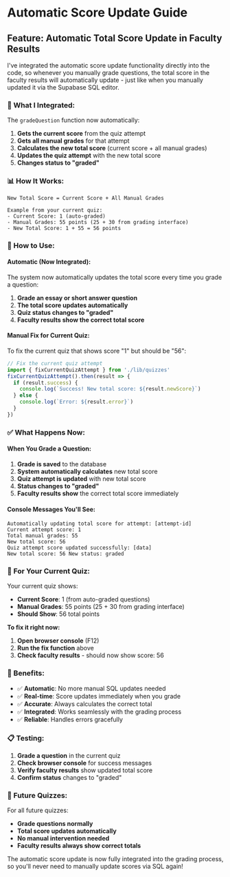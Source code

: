 # Automatic Score Update Guide

## Feature: Automatic Total Score Update in Faculty Results

I've integrated the automatic score update functionality directly into the code, so whenever you manually grade questions, the total score in the faculty results will automatically update - just like when you manually updated it via the Supabase SQL editor.

### **🎯 What I Integrated:**

The `gradeQuestion` function now automatically:
1. **Gets the current score** from the quiz attempt
2. **Gets all manual grades** for that attempt
3. **Calculates the new total score** (current score + all manual grades)
4. **Updates the quiz attempt** with the new total score
5. **Changes status to "graded"**

### **📊 How It Works:**

```
New Total Score = Current Score + All Manual Grades

Example from your current quiz:
- Current Score: 1 (auto-graded)
- Manual Grades: 55 points (25 + 30 from grading interface)
- New Total Score: 1 + 55 = 56 points
```

### **🚀 How to Use:**

#### **Automatic (Now Integrated):**
The system now automatically updates the total score every time you grade a question:
1. **Grade an essay or short answer question**
2. **The total score updates automatically**
3. **Quiz status changes to "graded"**
4. **Faculty results show the correct total score**

#### **Manual Fix for Current Quiz:**
To fix the current quiz that shows score "1" but should be "56":

```javascript
// Fix the current quiz attempt
import { fixCurrentQuizAttempt } from './lib/quizzes'
fixCurrentQuizAttempt().then(result => {
  if (result.success) {
    console.log(`Success! New total score: ${result.newScore}`)
  } else {
    console.log(`Error: ${result.error}`)
  }
})
```

### **✅ What Happens Now:**

#### **When You Grade a Question:**
1. **Grade is saved** to the database
2. **System automatically calculates** new total score
3. **Quiz attempt is updated** with new total score
4. **Status changes to "graded"**
5. **Faculty results show** the correct total score immediately

#### **Console Messages You'll See:**
```
Automatically updating total score for attempt: [attempt-id]
Current attempt score: 1
Total manual grades: 55
New total score: 56
Quiz attempt score updated successfully: [data]
New total score: 56 New status: graded
```

### **🔧 For Your Current Quiz:**

Your current quiz shows:
- **Current Score**: 1 (from auto-graded questions)
- **Manual Grades**: 55 points (25 + 30 from grading interface)
- **Should Show**: 56 total points

**To fix it right now:**
1. **Open browser console** (F12)
2. **Run the fix function** above
3. **Check faculty results** - should now show score: 56

### **🎉 Benefits:**

- ✅ **Automatic**: No more manual SQL updates needed
- ✅ **Real-time**: Score updates immediately when you grade
- ✅ **Accurate**: Always calculates the correct total
- ✅ **Integrated**: Works seamlessly with the grading process
- ✅ **Reliable**: Handles errors gracefully

### **📋 Testing:**

1. **Grade a question** in the current quiz
2. **Check browser console** for success messages
3. **Verify faculty results** show updated total score
4. **Confirm status** changes to "graded"

### **🔄 Future Quizzes:**

For all future quizzes:
- **Grade questions normally**
- **Total score updates automatically**
- **No manual intervention needed**
- **Faculty results always show correct totals**

The automatic score update is now fully integrated into the grading process, so you'll never need to manually update scores via SQL again!






























